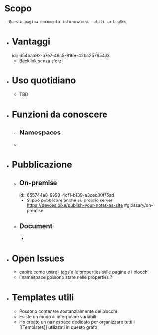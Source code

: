 # Scopo
	- Questa pagina documenta informazioni  utili su LogSeq
- # Vantaggi
  id:: 654baa92-a7e7-46c5-816e-42bc25765463
	- Backlink senza sforzi
- # Uso quotidiano
	- TBD
- # Funzioni da conoscere
	- ## Namespaces
	-
- # Pubblicazione
	- ## On-premise
	  id:: 655744a8-9998-4cf1-b139-a3cec80f75ad
		- Si puó pubblicare anche su proprio server https://devops.bike/publish-your-notes-as-site #glossary/on-premise
	- ## Documenti
		-
- # Open Issues
	- capire come usare i tags e le properties sulle pagine e i blocchi
	- i namespace possono stare nelle properties ?
- # Templates utili
	- Possono contenere sostanzialmente dei blocchi
	- Esiste un modo di interpolare variabili
	- Ho creato un namespace dedicato per organizzare tutti i [[Templates]] utilizzati in questo grafo